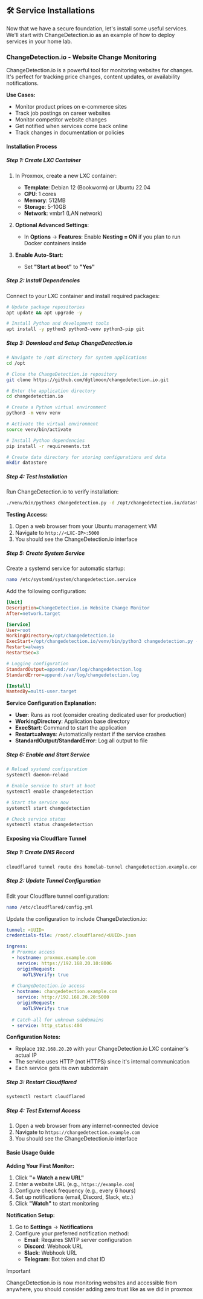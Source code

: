 ## 🛠️ Service Installations
Now that we have a secure foundation, let's install some useful services. We'll start with ChangeDetection.io as an example of how to deploy services in your home lab.

### ChangeDetection.io - Website Change Monitoring
ChangeDetection.io is a powerful tool for monitoring websites for changes. It's perfect for tracking price changes, content updates, or availability notifications.

**Use Cases:**
- Monitor product prices on e-commerce sites
- Track job postings on career websites
- Monitor competitor website changes
- Get notified when services come back online
- Track changes in documentation or policies

#### Installation Process
##### Step 1: Create LXC Container
1. In Proxmox, create a new LXC container:
   - **Template**: Debian 12 (Bookworm) or Ubuntu 22.04
   - **CPU**: 1 cores
   - **Memory**: 512MB
   - **Storage**: 5-10GB
   - **Network**: vmbr1 (LAN network)

2. **Optional Advanced Settings**:
   - In **Options** → **Features**: Enable **Nesting = ON** if you plan to run Docker containers inside

3. **Enable Auto-Start**:
   - Set **"Start at boot"** to **"Yes"**

##### Step 2: Install Dependencies
Connect to your LXC container and install required packages:

```bash
# Update package repositories
apt update && apt upgrade -y

# Install Python and development tools
apt install -y python3 python3-venv python3-pip git
```

##### Step 3: Download and Setup ChangeDetection.io
```bash
# Navigate to /opt directory for system applications
cd /opt

# Clone the ChangeDetection.io repository
git clone https://github.com/dgtlmoon/changedetection.io.git

# Enter the application directory
cd changedetection.io

# Create a Python virtual environment
python3 -m venv venv

# Activate the virtual environment
source venv/bin/activate

# Install Python dependencies
pip install -r requirements.txt

# Create data directory for storing configurations and data
mkdir datastore
```

##### Step 4: Test Installation
Run ChangeDetection.io to verify installation:

```bash
./venv/bin/python3 changedetection.py -d /opt/changedetection.io/datastore
```

**Testing Access:**
1. Open a web browser from your Ubuntu management VM
2. Navigate to `http://<LXC-IP>:5000`
3. You should see the ChangeDetection.io interface

##### Step 5: Create System Service
Create a systemd service for automatic startup:

```bash
nano /etc/systemd/system/changedetection.service
```

Add the following configuration:

```ini
[Unit]
Description=ChangeDetection.io Website Change Monitor
After=network.target

[Service]
User=root
WorkingDirectory=/opt/changedetection.io
ExecStart=/opt/changedetection.io/venv/bin/python3 changedetection.py -d /opt/changedetection.io/datastore
Restart=always
RestartSec=3

# Logging configuration
StandardOutput=append:/var/log/changedetection.log
StandardError=append:/var/log/changedetection.log

[Install]
WantedBy=multi-user.target
```

**Service Configuration Explanation:**
- **User**: Runs as root (consider creating dedicated user for production)
- **WorkingDirectory**: Application base directory
- **ExecStart**: Command to start the application
- **Restart=always**: Automatically restart if the service crashes
- **StandardOutput/StandardError**: Log all output to file

##### Step 6: Enable and Start Service
```bash
# Reload systemd configuration
systemctl daemon-reload

# Enable service to start at boot
systemctl enable changedetection

# Start the service now
systemctl start changedetection

# Check service status
systemctl status changedetection
```

#### Exposing via Cloudflare Tunnel
##### Step 1: Create DNS Record
```bash
cloudflared tunnel route dns homelab-tunnel changedetection.example.com
```

##### Step 2: Update Tunnel Configuration
Edit your Cloudflare tunnel configuration:

```bash
nano /etc/cloudflared/config.yml
```

Update the configuration to include ChangeDetection.io:

```yaml
tunnel: <UUID>
credentials-file: /root/.cloudflared/<UUID>.json

ingress:
  # Proxmox access
  - hostname: proxmox.example.com
    service: https://192.168.20.10:8006
    originRequest:
      noTLSVerify: true
  
  # ChangeDetection.io access
  - hostname: changedetection.example.com
    service: http://192.168.20.20:5000
    originRequest:
      noTLSVerify: true
      
  # Catch-all for unknown subdomains
  - service: http_status:404
```

**Configuration Notes:**
- Replace `192.168.20.20` with your ChangeDetection.io LXC container's actual IP
- The service uses HTTP (not HTTPS) since it's internal communication
- Each service gets its own subdomain

##### Step 3: Restart Cloudflared
```bash
systemctl restart cloudflared
```

##### Step 4: Test External Access
1. Open a web browser from any internet-connected device
2. Navigate to `https://changedetection.example.com`
3. You should see the ChangeDetection.io interface

#### Basic Usage Guide

**Adding Your First Monitor:**
1. Click **"+ Watch a new URL"**
2. Enter a website URL (e.g., `https://example.com`)
3. Configure check frequency (e.g., every 6 hours)
4. Set up notifications (email, Discord, Slack, etc.)
5. Click **"Watch"** to start monitoring

**Notification Setup:**
1. Go to **Settings** → **Notifications**
2. Configure your preferred notification method:
   - **Email**: Requires SMTP server configuration
   - **Discord**: Webhook URL
   - **Slack**: Webhook URL
   - **Telegram**: Bot token and chat ID

> [!Important]
>  ChangeDetection.io is now monitoring websites and accessible from anywhere, you should consider adding zero trust like as we did in proxmox
